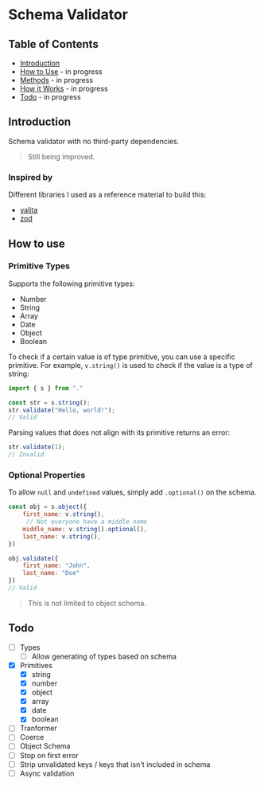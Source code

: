 # Schema Validator

## Table of Contents

* [Introduction](#introduction)
* [How to Use](#how-to-use) - in progress
* [Methods](#methods) - in progress
* [How it Works](#how-it-works) - in progress
* [Todo](#todo) - in progress

## Introduction

Schema validator with no third-party dependencies.

> Still being improved.

### Inspired by

Different libraries I used as a reference material to build this:
* [valita](https://github.com/badrap/valita)
* [zod](https://github.com/colinhacks/zod)

## How to use

### Primitive Types

Supports the following primitive types:
- Number
- String
- Array
- Date
- Object
- Boolean

To check if a certain value is of type primitive, you can use a specific primitive. 
For example, `v.string()` is used to check if the value is a type of string:

```js
import { s } from "."

const str = s.string();
str.validate("Hello, world!");
// Valid
```

Parsing values that does not align with its primitive returns an error:

```js
str.validate(1);
// Invalid
```

### Optional Properties

To allow `null` and `undefined` values, simply add `.optional()` on the schema.

```js
const obj = s.object({
    first_name: v.string(),
     // Not everyone have a middle name
    middle_name: v.string().optional(),
    last_name: v.string(),
})

obj.validate({
    first_name: "John",
    last_name: "Doe"
})
// Valid
```

> This is not limited to object schema.

## Todo
- [ ] Types
    - [ ] Allow generating of types based on schema 
- [x] Primitives
    - [x] string
    - [x] number
    - [x] object
    - [x] array
    - [x] date
    - [x] boolean
- [ ] Tranformer
- [ ] Coerce
- [ ] Object Schema
 - [ ] Stop on first error
 - [ ] Strip unvalidated keys / keys that isn't included in schema
- [ ] Async validation
